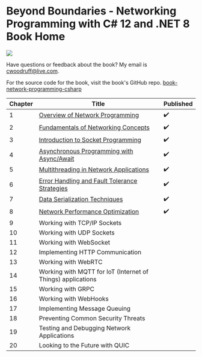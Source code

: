 # Beyond Boundaries - Networking Programming with C# 12 and .NET 8 Book Home

![](http://woodruff.dev/wp-content/uploads/2024/03/networkheader.png)

Have questions or feedback about the book? My email is [cwoodruff@live.com](mailto:cwoodruff@live.com).

For the source code for the book, visit the book's GitHub repo. [book-network-programming-csharp
](https://github.com/cwoodruff/book-network-programming-csharp)

| Chapter | Title                                                                     | Published |
|---------|---------------------------------------------------------------------------|-----------|
| 1       | [Overview of Network Programming](./Chapter01/chapter01.md)               | ✔️        |
| 2       | [Fundamentals of Networking Concepts](./Chapter02/chapter02.md)           | ✔️        |
| 3       | [Introduction to Socket Programming](./Chapter03/chapter03.md)            | ✔️        |
| 4       | [Asynchronous Programming with Async/Await](./Chapter04/chapter04.md)     | ✔️        |
| 5       | [Multithreading in Network Applications](./Chapter05/chapter05.md)        | ✔️        |
| 6       | [Error Handling and Fault Tolerance Strategies](./Chapter06/Chapter06.md) | ✔️        |
| 7       | [Data Serialization Techniques](./Chapter07/Chapter07.md)                 | ✔️        |
| 8       | [Network Performance Optimization](./Chapter08/Chapter08.md)              | ✔️        |
| 9       | Working with TCP/IP Sockets                                               |           |
| 10      | Working with UDP Sockets                                                  |           |
| 11      | Working with WebSocket                                                    |           |
| 12      | Implementing HTTP Communication                                           |           |
| 13      | Working with WebRTC                                                       |           |
| 14      | Working with MQTT for IoT (Internet of Things) applications               |           |
| 15      | Working with GRPC                                                         |           |
| 16      | Working with WebHooks                                                     |           |
| 17      | Implementing Message Queuing                                              |           |
| 18      | Preventing Common Security Threats                                        |           |
| 19      | Testing and Debugging Network Applications                                |           |
| 20      | Looking to the Future with QUIC                                           |           |